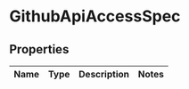 # GithubApiAccessSpec

## Properties
Name | Type | Description | Notes
------------ | ------------- | ------------- | -------------
